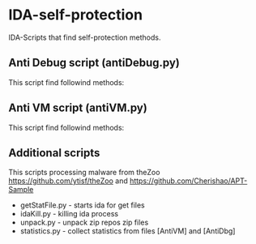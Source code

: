 # IDA-self-protection
IDA-Scripts that find self-protection methods.
## Anti Debug script (antiDebug.py)
This script find followind methods:
## Anti VM script (antiVM.py)
This script find followind methods:
## Additional scripts
This scripts processing malware from theZoo https://github.com/ytisf/theZoo and https://github.com/Cherishao/APT-Sample 
- getStatFile.py - starts ida for get files
- idaKill.py - killing ida process
- unpack.py - unpack zip repos zip files
- statistics.py - collect statistics from files [AntiVM] and [AntiDbg]

